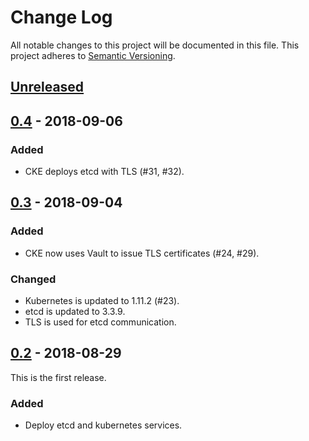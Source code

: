 # Change Log

All notable changes to this project will be documented in this file.
This project adheres to [Semantic Versioning](http://semver.org/).

## [Unreleased]

## [0.4] - 2018-09-06

### Added
- CKE deploys etcd with TLS (#31, #32).

## [0.3] - 2018-09-04

### Added
- CKE now uses Vault to issue TLS certificates (#24, #29).

### Changed
- Kubernetes is updated to 1.11.2 (#23).
- etcd is updated to 3.3.9.
- TLS is used for etcd communication.

## [0.2] - 2018-08-29

This is the first release.

### Added
- Deploy etcd and kubernetes services.

[Unreleased]: https://github.com/cybozu-go/sabakan/compare/v0.4...HEAD
[0.4]: https://github.com/cybozu-go/sabakan/compare/v0.3...v0.4
[0.3]: https://github.com/cybozu-go/sabakan/compare/v0.2...v0.3
[0.2]: https://github.com/cybozu-go/sabakan/compare/v0.1...v0.2
